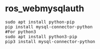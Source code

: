 # ros_webmysqlauth
<pre>
sudo apt install python-pip
pip install mysql-connector-python
#For python3
sudo apt install python3-pip
pip3 install mysql-connector-python
</pre>
